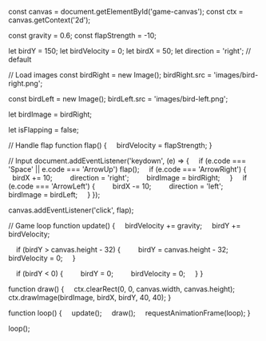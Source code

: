 const canvas = document.getElementById('game-canvas');
const ctx = canvas.getContext('2d');

const gravity = 0.6;
const flapStrength = -10;

let birdY = 150;
let birdVelocity = 0;
let birdX = 50;
let direction = 'right'; // default

// Load images
const birdRight = new Image();
birdRight.src = 'images/bird-right.png';

const birdLeft = new Image();
birdLeft.src = 'images/bird-left.png';

let birdImage = birdRight;

let isFlapping = false;

// Handle flap
function flap() {
    birdVelocity = flapStrength;
}

// Input
document.addEventListener('keydown', (e) => {
    if (e.code === 'Space' || e.code === 'ArrowUp') flap();
    if (e.code === 'ArrowRight') {
        birdX += 10;
        direction = 'right';
        birdImage = birdRight;
    }
    if (e.code === 'ArrowLeft') {
        birdX -= 10;
        direction = 'left';
        birdImage = birdLeft;
    }
});

canvas.addEventListener('click', flap);

// Game loop
function update() {
    birdVelocity += gravity;
    birdY += birdVelocity;

    if (birdY > canvas.height - 32) {
        birdY = canvas.height - 32;
        birdVelocity = 0;
    }

    if (birdY < 0) {
        birdY = 0;
        birdVelocity = 0;
    }
}

function draw() {
    ctx.clearRect(0, 0, canvas.width, canvas.height);
    ctx.drawImage(birdImage, birdX, birdY, 40, 40);
}

function loop() {
    update();
    draw();
    requestAnimationFrame(loop);
}

loop();
